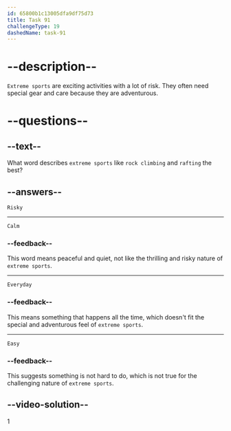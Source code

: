 ```yaml
---
id: 65800b1c13005dfa9df75d73
title: Task 91
challengeType: 19
dashedName: task-91
---
```


# --description--

`Extreme sports` are exciting activities with a lot of risk. They often need special gear and care because they are adventurous.

# --questions--

## --text--

What word describes `extreme sports` like `rock climbing` and `rafting` the best?

## --answers--

`Risky`

---

`Calm`

### --feedback--

This word means peaceful and quiet, not like the thrilling and risky nature of `extreme sports`.

---

`Everyday`

### --feedback--

This means something that happens all the time, which doesn't fit the special and adventurous feel of `extreme sports`.

---

`Easy`

### --feedback--

This suggests something is not hard to do, which is not true for the challenging nature of `extreme sports`.

## --video-solution--

1
